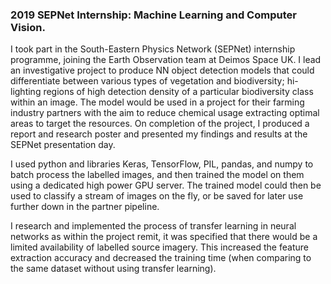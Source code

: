 ### 2019 SEPNet Internship: Machine Learning and Computer Vision.
<!--
- Built object detection model for earth observation data, to detect and differentiate between biodiversity types (Python, TensorFlow and Keras).
- Researched and implemented methods of transfer learning in NNs for a project constrained by limited labelled dataset; improving training time.
- Created internal reference documentation for CVAT (Computer Vision Annotation Tool).
- Collaborated on a poster researching computer vision methods using machine learning, neural networks and transfer learning.
 -->

I took part in the South-Eastern Physics Network (SEPNet) internship programme, joining the Earth Observation team at Deimos Space UK.  I lead an investigative project to produce NN object detection models that could differentiate between various types of vegetation and biodiversity; hi-lighting regions of high detection density of a particular biodiversity class within an image. The model would be used in a project for their farming industry partners with the aim to reduce chemical usage extracting optimal areas to target the resources. On completion of the project, I produced a report and research poster and presented my findings and results at the SEPNet presentation day.

I used python and libraries Keras, TensorFlow, PIL, pandas, and numpy to batch process the labelled images, and then trained the model on them using a dedicated high power GPU server. The trained model could then be used to classify a stream of images on the fly, or be saved for later use further down in the partner pipeline.

I research and implemented the process of transfer learning in neural networks as within the project remit, it was specified that there would be a limited availability of labelled source imagery. This increased the feature extraction accuracy and decreased the training time (when comparing to the same dataset without using transfer learning).

<!--
South-Eastern Physics Network (SEPNet) internship programme.
Working with the Earth observation team on the KORE project
extracts information from satellite / UAV imagery about cropland

My project (I created):
			- NN / Object detection pipeline
      - Training images were outlined using CVAT
			   - Then the outlines and the training image were split into tiles
				 - where the pipeline that I created would split the training input image into tiles;
				 - Then each tile was input,
			- Detect a species of biodiversity within a given image: creating a heatmap
			§ Python, numpy, PIL (python image lib), TensorFlow, Keras.
			§ model was trained on images from a variable number of labels; which would retrieved from the customer, and then sent through the pipeline to be categorised.
			§ Not quite pixel level.

-->
